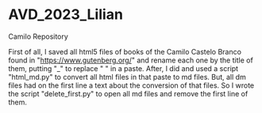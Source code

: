 # AVD_2023_Lilian
Camilo Repository

First of all, I saved all html5 files of books of the Camilo Castelo Branco found in "https://www.gutenberg.org/" 
and rename each one by the title of them, putting "_" to replace " " in a paste.
After, I did and used a script "html_md.py" to convert all html files in that paste to md files.
But, all dm files had on the first line a text about the conversion of that files.
So I wrote the script "delete_first.py" to open all md files and remove the first line of them.
